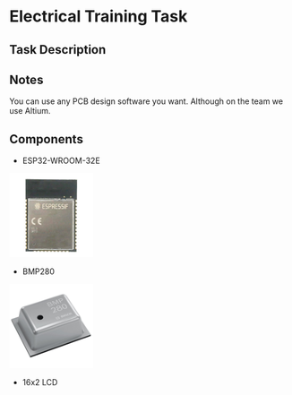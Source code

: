 # Electrical Training Task

## Task Description


## Notes
You can use any PCB design software you want. Although on the team we use Altium. 

## Components
* ESP32-WROOM-32E
<img src="https://github.com/TMU-CanSat/CanSat_2023-2024_Training_Tasks/blob/main/Electrical%20Training%20Task/Images/Espressif_Systems_ESP32-WROOM-32E.jpg" width="150">  

* BMP280
<img src="https://github.com/TMU-CanSat/CanSat_2023-2024_Training_Tasks/blob/main/Electrical%20Training%20Task/Images/BMP280.jpg" width="150">  

* 16x2 LCD
<img src="" width="150">
